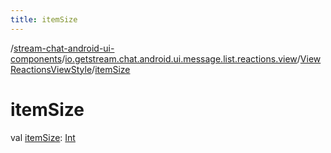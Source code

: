 ```yaml
---
title: itemSize
---
```

/[stream-chat-android-ui-components](../../index.md)/[io.getstream.chat.android.ui.message.list.reactions.view](../index.md)/[ViewReactionsViewStyle](index.md)/[itemSize](itemSize.md)  
  
  
  
# itemSize  
val [itemSize](itemSize.md): [Int](https://kotlinlang.org/api/latest/jvm/stdlib/kotlin/-int/index.html)
